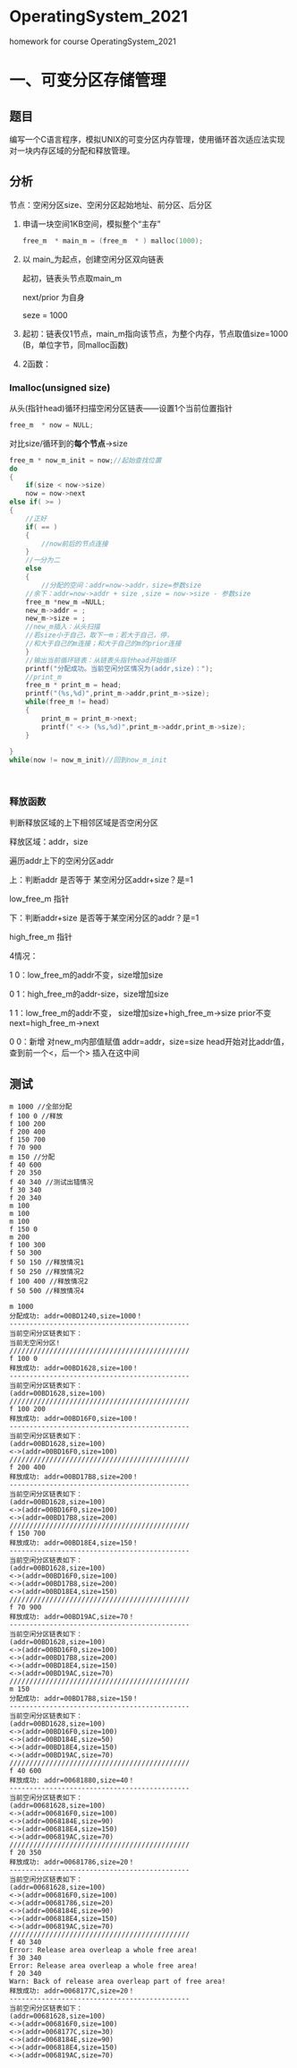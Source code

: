 # OperatingSystem_2021

homework for course OperatingSystem_2021

# 一、可变分区存储管理

## 题目

编写一个C语言程序，模拟UNIX的可变分区内存管理，使用循环首次适应法实现对一块内存区域的分配和释放管理。

## 分析

节点：空闲分区size、空闲分区起始地址、前分区、后分区

1. 申请一块空间1KB空间，模拟整个“主存”

   ```c
   free_m  * main_m = (free_m  * ) malloc(1000);
   ```

2. 以 main_为起点，创建空闲分区双向链表

   起初，链表头节点取main_m

   next/prior 为自身

   seze  = 1000

3. 起初：链表仅1节点，main_m指向该节点，为整个内存，节点取值size=1000 (B，单位字节，同malloc函数)

4. 2函数：

   

### lmalloc(unsigned size)

从头(指针head)循环扫描空闲分区链表——设置1个当前位置指针

```c
free_m  * now = NULL;
```

对比size/循环到的**每个节点**->size

```c
free_m * now_m_init = now;//起始查找位置
do
{
    if(size < now->size)
    now = now->next
else if( >= )
{
    //正好
    if( == )
    {
        //now前后的节点连接
    }
    //一分为二
    else
    {
        //分配的空间：addr=now->addr，size=参数size
    //余下：addr=now->addr + size ,size = now->size - 参数size
    free_m *new_m =NULL;
	new_m->addr = ;
	new_m->size = ;
    //new_m插入：从头扫描
    //若size小于自己，取下一m；若大于自己，停，
    //和大于自己的m连接；和大于自己的m的prior连接
    }
    //输出当前循环链表：从链表头指针head开始循环
    printf("分配成功。当前空闲分区情况为(addr,size)：");
    //print_m
    free_m * print_m = head;
    printf("(%s,%d)",print_m->addr,print_m->size);
    while(free_m != head)
    {
        print_m = print_m->next;
        printf(" <-> (%s,%d)",print_m->addr,print_m->size);
    }
    
}
while(now != now_m_init)//回到now_m_init
	
    
```

### 释放函数

判断释放区域的上下相邻区域是否空闲分区

释放区域：addr，size



遍历addr上下的空闲分区addr

上：判断addr 是否等于 某空闲分区addr+size？是=1

low_free_m 指针



下：判断addr+size 是否等于某空闲分区的addr？是=1

high_free_m 指针



4情况：

1 0：low_free_m的addr不变，size增加size

0 1：high_free_m的addr-size，size增加size

1 1：low_free_m的addr不变，
size增加size+high_free_m->size
prior不变
next=high_free_m->next

0 0：新增 对new_m内部值赋值
addr=addr，size=size
head开始对比addr值，查到前一个<，后一个>
插入在这中间

## 测试

```
m 1000 //全部分配
f 100 0 //释放
f 100 200
f 200 400
f 150 700 
f 70 900
m 150 //分配
f 40 600
f 20 350
f 40 340 //测试出错情况
f 30 340
f 20 340
m 100
m 100
m 100
f 150 0
m 200
f 100 300
f 50 300
f 50 150 //释放情况1
f 50 250 //释放情况2
f 100 400 //释放情况2
f 50 500 //释放情况4
```



```
m 1000
分配成功: addr=00BD1240,size=1000！
---------------------------------------------
当前空闲分区链表如下：
当前无空闲分区!
/////////////////////////////////////////////
f 100 0
释放成功: addr=00BD1628,size=100！
---------------------------------------------
当前空闲分区链表如下：
(addr=00BD1628,size=100)
/////////////////////////////////////////////
f 100 200
释放成功: addr=00BD16F0,size=100！
---------------------------------------------
当前空闲分区链表如下：
(addr=00BD1628,size=100)
<->(addr=00BD16F0,size=100)
/////////////////////////////////////////////
f 200 400
释放成功: addr=00BD17B8,size=200！
---------------------------------------------
当前空闲分区链表如下：
(addr=00BD1628,size=100)
<->(addr=00BD16F0,size=100)
<->(addr=00BD17B8,size=200)
/////////////////////////////////////////////
f 150 700 
释放成功: addr=00BD18E4,size=150！
---------------------------------------------
当前空闲分区链表如下：
(addr=00BD1628,size=100)
<->(addr=00BD16F0,size=100)
<->(addr=00BD17B8,size=200)
<->(addr=00BD18E4,size=150)
/////////////////////////////////////////////
f 70 900
释放成功: addr=00BD19AC,size=70！
---------------------------------------------
当前空闲分区链表如下：
(addr=00BD1628,size=100)
<->(addr=00BD16F0,size=100)
<->(addr=00BD17B8,size=200)
<->(addr=00BD18E4,size=150)
<->(addr=00BD19AC,size=70)
/////////////////////////////////////////////
m 150
分配成功: addr=00BD17B8,size=150！
---------------------------------------------
当前空闲分区链表如下：
(addr=00BD1628,size=100)
<->(addr=00BD16F0,size=100)
<->(addr=00BD184E,size=50)
<->(addr=00BD18E4,size=150)
<->(addr=00BD19AC,size=70)
/////////////////////////////////////////////
f 40 600
释放成功: addr=00681880,size=40！
---------------------------------------------
当前空闲分区链表如下：
(addr=00681628,size=100)
<->(addr=006816F0,size=100)
<->(addr=0068184E,size=90)
<->(addr=006818E4,size=150)
<->(addr=006819AC,size=70)
/////////////////////////////////////////////
f 20 350
释放成功: addr=00681786,size=20！
---------------------------------------------
当前空闲分区链表如下：
(addr=00681628,size=100)
<->(addr=006816F0,size=100)
<->(addr=00681786,size=20)
<->(addr=0068184E,size=90)
<->(addr=006818E4,size=150)
<->(addr=006819AC,size=70)
/////////////////////////////////////////////
f 40 340
Error: Release area overleap a whole free area!
f 30 340
Error: Release area overleap a whole free area!
f 20 340
Warn: Back of release area overleap part of free area!
释放成功: addr=0068177C,size=20！
---------------------------------------------
当前空闲分区链表如下：
(addr=00681628,size=100)
<->(addr=006816F0,size=100)
<->(addr=0068177C,size=30)
<->(addr=0068184E,size=90)
<->(addr=006818E4,size=150)
<->(addr=006819AC,size=70)
```

